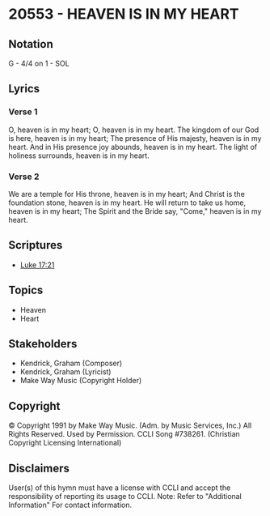 # 20553 - HEAVEN IS IN MY HEART

## Notation

G - 4/4 on 1 - SOL

## Lyrics

### Verse 1

O, heaven is in my heart; O, heaven is in my heart. The kingdom of our God is here, heaven is in my heart; The presence of His majesty, heaven is in my heart. And in His presence joy abounds, heaven is in my heart. The light of holiness surrounds, heaven is in my heart. 

### Verse 2

We are a temple for His throne, heaven is in my heart; And Christ is the foundation stone, heaven is in my heart. He will return to take us home, heaven is in my heart; The Spirit and the Bride say, "Come," heaven is in my heart.   


## Scriptures

- [Luke 17:21](https://www.biblegateway.com/passage/?search=Luke%2017%3A21)

## Topics

- Heaven
- Heart

## Stakeholders

- Kendrick, Graham (Composer)
- Kendrick, Graham (Lyricist)
- Make Way Music (Copyright Holder)

## Copyright

© Copyright 1991 by Make Way Music. (Adm. by Music Services, Inc.) All Rights Reserved. Used by Permission. CCLI Song #738261.
(Christian Copyright Licensing International)

## Disclaimers

User(s) of this hymn must have a license with CCLI and accept the responsibility of reporting its usage to CCLI.
Note: Refer to "Additional Information" For contact information.

